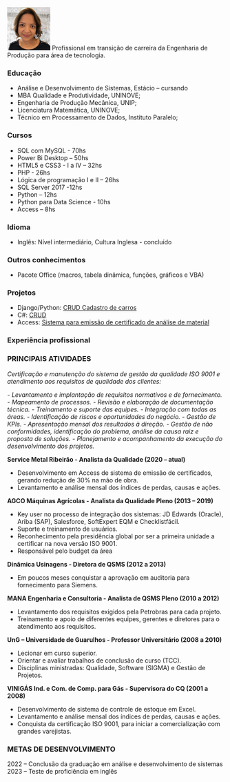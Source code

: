 <img src="images/foto1.jpg" width="100">
Profissional em transição de carreira da Engenharia de Produção para área de tecnologia.

### Educação
- Análise e Desenvolvimento de Sistemas, Estácio – cursando
- MBA Qualidade e Produtividade, UNINOVE;
- Engenharia de Produção Mecânica, UNIP;
- Licenciatura Matemática, UNINOVE;
- Técnico em Processamento de Dados, Instituto Paralelo;

### Cursos
- SQL com MySQL - 70hs
- Power Bi Desktop – 50hs
- HTML5 e CSS3 - I a IV – 32hs
- PHP - 26hs
- Lógica de programação I e II – 26hs
- SQL Server 2017 -12hs
- Python – 12hs
- Python para Data Science - 10hs
- Access – 8hs

### Idioma
- Inglês: Nível intermediário, Cultura Inglesa - concluído

### Outros conhecimentos
- Pacote Office (macros, tabela dinâmica, funções, gráficos e VBA)

### Projetos
- Django/Python:  [CRUD Cadastro de carros](https://cursopythoncrudwebdesignemfoco.herokuapp.com/)
- C#: [CRUD]()
- Access: [Sistema para emissão de certificado de análise de material]()

### Experiência profissional
### PRINCIPAIS ATIVIDADES
_Certificação e manutenção do sistema de gestão da qualidade ISO 9001 e atendimento aos requisitos de qualidade dos clientes:_

_- Levantamento e implantação de requisitos normativos e de fornecimento._
_- Mapeamento de processos._
_- Revisão e elaboração de documentação técnica._
_- Treinamento e suporte das equipes._
_- Integração com todas as áreas._
_- Identificação de riscos e oportunidades do negócio._
_- Gestão de KPIs._
_- Apresentação mensal dos resultados à direção._
_- Gestão de não conformidades, identificação do problema, análise da causa raiz e proposta de soluções._
_- Planejamento e acompanhamento da execução do desenvolvimento dos projetos._

**Service Metal Ribeirão - Analista da Qualidade (2020 – atual)**
- Desenvolvimento em Access de sistema de emissão de certificados, gerando redução de 30% na mão de obra.
- Levantamento e análise mensal dos índices de perdas, causas e ações.


**AGCO Máquinas Agrícolas - Analista da Qualidade Pleno (2013 – 2019)**
- Key user no processo de integração dos sistemas: JD Edwards (Oracle), Ariba (SAP), Salesforce, SoftExpert EQM e Checklistfácil. 
- Suporte e treinamento de usuários.
- Reconhecimento pela presidência global por ser a primeira unidade a certificar na nova versão ISO 9001.  
- Responsável pelo budget da área

**Dinâmica Usinagens - Diretora de QSMS (2012 a 2013)**
- Em poucos meses conquistar a aprovação em auditoria para fornecimento para Siemens.

**MANA Engenharia e Consultoria - Analista de QSMS Pleno (2010 a 2012)**
- Levantamento dos requisitos exigidos pela Petrobras para cada projeto.
- Treinamento e apoio de diferentes equipes, gerentes e diretores para o atendimento aos requisitos.

**UnG – Universidade de Guarulhos - Professor Universitário (2008 a 2010)**
- Lecionar em curso superior.
- Orientar e avaliar trabalhos de conclusão de curso (TCC).
- Disciplinas ministradas: Qualidade, Software (SIGMA) e Gestão de Projetos.

**VINIGÁS Ind. e Com. de Comp. para Gás - Supervisora do CQ (2001 a 2008)**
- Desenvolvimento de sistema de controle de estoque em Excel.
- Levantamento e análise mensal dos índices de perdas, causas e ações.
- Conquista da certificação ISO 9001, para iniciar a comercialização com grandes varejistas.

### METAS DE DESENVOLVIMENTO
2022 – Conclusão da graduação em análise e desenvolvimento de sistemas
2023 – Teste de proficiência em inglês
